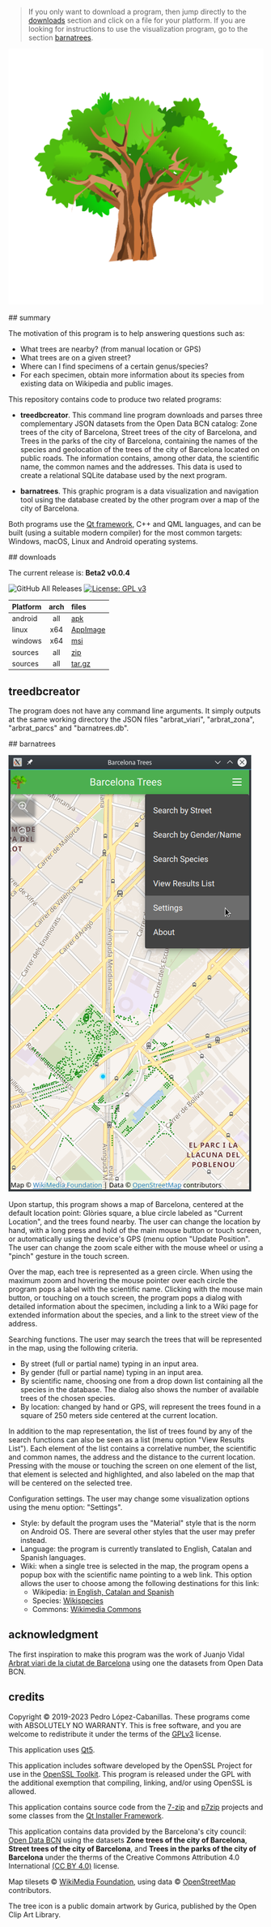 > If you only want to download a program, then jump directly to the [downloads](#downloads) section and click on a file for your platform. If you are looking for instructions to use the visualization program, go to the section [barnatrees](#barnatrees).

![icon](web_hi_res_512.png)

<a name="summary"/>
## summary

The motivation of this program is to help answering questions such as:

* What trees are nearby? (from manual location or GPS)
* What trees are on a given street?
* Where can I find specimens of a certain genus/species?
* For each specimen, obtain more information about its species from existing data on Wikipedia and public images.

This repository contains code to produce two related programs:

- **treedbcreator**. This command line program downloads and parses three complementary JSON datasets from the Open Data BCN catalog: Zone trees of the city of Barcelona, Street trees of the city of Barcelona, and Trees in the parks of the city of Barcelona, containing the names of the species and geolocation of the trees of the city of Barcelona located on public roads. The information contains, among other data, the scientific name, the common names and the addresses. This data is used to create a relational SQLite database used by the next program.

- **barnatrees**. This graphic program is a data visualization and navigation tool using the database created by the other program over a map of the city of Barcelona.

Both programs use the [Qt framework](https://www.qt.io/), C++ and QML languages, and can be built (using a suitable modern compiler) for the most common targets: Windows, macOS, Linux and Android operating systems.

<a name="downloads"/>
## downloads

The current release is: **Beta2 v0.0.4**

![GitHub All Releases](https://img.shields.io/github/downloads/pedrolcl/barcelona-trees/total) 
[![License: GPL v3](https://img.shields.io/badge/License-GPLv3-blue.svg)](https://www.gnu.org/licenses/gpl-3.0)

 Platform | arch  | files    
:---------|:-----:|:----------
 android  | all   | [apk](https://github.com/pedrolcl/barcelona-trees/releases/download/v0.0.4/barnatrees-beta2-android.apk) 
 linux    | x64   | [AppImage](https://github.com/pedrolcl/barcelona-trees/releases/download/v0.0.4/barnatrees-beta2-linux-x64.AppImage)
 windows  | x64   | [msi](https://github.com/pedrolcl/barcelona-trees/releases/download/v0.0.4/barnatrees-beta2-windows-x64.msi)
 sources  | all   | [zip](https://github.com/pedrolcl/barcelona-trees/archive/v0.0.4.zip)
 sources  | all   | [tar.gz](https://github.com/pedrolcl/barcelona-trees/archive/v0.0.4.tar.gz)


## treedbcreator

The program does not have any command line arguments. It simply outputs at the same working directory the JSON files &quot;arbrat_viari&quot;, &quot;arbrat_zona&quot;, &quot;arbrat_parcs&quot; and &quot;barnatrees.db&quot;.

<a name="barnatrees"/>
## barnatrees

![screenshot](screenshot.png)

Upon startup, this program shows a map of Barcelona, centered at the default location point: Glòries square, a blue circle labeled as &quot;Current Location&quot;, and the trees found nearby. The user can change the location by hand, with a long press and hold of the main mouse button or touch screen, or automatically using the device's GPS (menu option &quot;Update Position&quot;. The user can change the zoom scale either with the mouse wheel or using a &quot;pinch&quot; gesture in the touch screen.

Over the map, each tree is represented as a green circle. When using the maximum zoom and hovering the mouse pointer over each circle the program pops a label with the scientific name. Clicking with the mouse main button, or touching on a touch screen, the program pops a dialog with detailed information about the specimen, including a link to a Wiki page for extended information about the species, and a link to the street view of the address.

Searching functions. The user may search the trees that will be represented in the map, using the following criteria.

- By street (full or partial name) typing in an input area.
- By gender (full or partial name) typing in an input area.
- By scientific name, choosing one from a drop down list containing all the species in the database. The dialog also shows the number of available trees of the chosen species.
- By location: changed by hand or GPS, will represent the trees found in a square of 250 meters side centered at the current location.

In addition to the map representation, the list of trees found by any of the search functions can also be seen as a list (menu option &quot;View Results List&quot;). Each element of the list contains a correlative number, the scientific and common names, the address and the distance to the current location. Pressing with the mouse or touching the screen on one element of the list, that element is selected and highlighted, and also labeled on the map that will be centered on the selected tree.

Configuration settings. The user may change some visualization options using the menu option: &quot;Settings&quot;.

- Style: by default the program uses the &quot;Material&quot; style that is the norm on Android OS. There are several other styles that the user may prefer instead.
- Language: the program is currently translated to English, Catalan and Spanish languages.
- Wiki: when a single tree is selected in the map, the program opens a popup box with the scientific name pointing to a web link. This option allows the user to choose among the following destinations for this link:
  - Wikipedia: [in English, Catalan and Spanish](https://www.wikipedia.org/)
  - Species: [Wikispecies](https://species.wikimedia.org/wiki/Main_Page)
  - Commons: [Wikimedia Commons](https://commons.wikimedia.org/wiki/)

## acknowledgment

The first inspiration to make this program was the work of Juanjo Vidal [Arbrat viari de la ciutat de Barcelona](https://jjvidalmac.carto.com/viz/c3c54164-7fcf-11e4-b04f-0e853d047bba/public_map) using one the datasets from Open Data BCN.
  
## credits

Copyright © 2019-2023 Pedro López-Cabanillas. These programs come with ABSOLUTELY NO WARRANTY. This is free software, and you are welcome to redistribute it under the terms of the [GPLv3](https://www.gnu.org/licenses/gpl-3.0.html) license.

This application uses [Qt5](https://www.qt.io/).

This application includes software developed by the OpenSSL Project for use in the [OpenSSL Toolkit](http://www.openssl.org/).  This program is released under the GPL with the additional exemption that compiling, linking, and/or using OpenSSL is allowed.

This application contains source code from the [7-zip](https://www.7-zip.org) and [p7zip](http://p7zip.sourceforge.net) projects and some classes from the [Qt Installer Framework](https://doc.qt.io/qtinstallerframework/index.html).

This application contains data provided by the Barcelona's city council: [Open Data BCN](https://opendata-ajuntament.barcelona.cat/en/) using the datasets **Zone trees of the city of Barcelona**, **Street trees of the city of Barcelona**, and **Trees in the parks of the city of Barcelona** under the therms of the Creative Commons Attribution 4.0 International [(CC BY 4.0)](https://creativecommons.org/licenses/by/4.0/) license.

Map tilesets © [WikiMedia Foundation](https://foundation.wikimedia.org/wiki/Terms_of_Use/en), using data © [OpenStreetMap](https://www.openstreetmap.org/copyright/en) contributors.

The tree icon is a public domain artwork by Gurica, published by the Open Clip Art Library.
